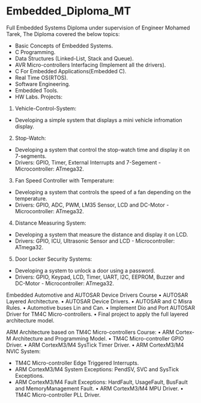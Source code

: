 # Embedded_Diploma_MT
Full Embedded Systems Diploma under supervision of Engineer Mohamed Tarek, The Diploma covered the below topics:
- Basic Concepts of Embedded Systems.
- C Programming.
- Data Structures (Linked-List, Stack and Queue).
- AVR Micro-controllers Interfacing (Implement all the drivers).
- C For Embedded Applications(Embedded C).
- Real Time OS(RTOS).
- Software Engineering.
- Embedded Tools.
- HW Labs.
Projects:
1. Vehicle-Control-System:
  - Developing a simple system that displays a mini vehicle infromation display.
2. Stop-Watch:
  - Developing a system that control the stop-watch time and display it on 7-segments.
  - Drivers: GPIO, Timer, External Interrupts and 7-Segement - Microcontroller: ATmega32.
3. Fan Speed Controller with Temperature:
  - Developing a system that controls the speed of a fan depending on the temperature.
  - Drivers: GPIO, ADC, PWM, LM35 Sensor, LCD and DC-Motor - Microcontroller: ATmega32.
4. Distance Measuring System:
  - Developing a system that measure the distance and display it on LCD.
  - Drivers: GPIO, ICU, Ultrasonic Sensor and LCD - Microcontroller: ATmega32.
5. Door Locker Security Systems:
  - Developing a system to unlock a door using a password.
  - Drivers: GPIO, Keypad, LCD, Timer, UART, I2C, EEPROM, Buzzer and DC-Motor - Microcontroller: ATmega32.

Embedded Automotive and AUTOSAR Device Drivers Course
• AUTOSAR Layered Architecture.
• AUTOSAR Device Drivers.
• AUTOSAR and C Misra Rules.
• Automotive buses Lin and Can.
• Implement Dio and Port AUTOSAR Driver for TM4C Micro-controllers.
• Final project to apply the full layered architecture model.

ARM Architecture based on TM4C Micro-controllers Course:
• ARM Cortex-M Architecture and Programming Model.
• TM4C Micro-controller GPIO Driver.
• ARM CortexM3/M4 SysTick Timer Driver.
• ARM CortexM3/M4 NVIC System:
  - TM4C Micro-controller Edge Triggered Interrupts.
  - ARM CortexM3/M4 System Exceptions: PendSV, SVC and SysTick Exceptions.
  - ARM CortexM3/M4 Fault Exceptions: HardFault, UsageFault, BusFault and MemoryManagement Fault.
• ARM CortexM3/M4 MPU Driver.
• TM4C Micro-controller PLL Driver.
